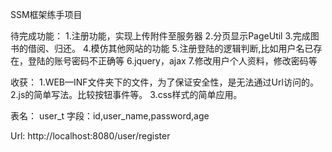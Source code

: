 SSM框架练手项目

待完成功能：
1.注册功能，实现上传附件至服务器
2.分页显示PageUtil
3.完成图书的借阅、归还。
4.模仿其他网站的功能
5.注册登陆的逻辑判断,比如用户名已存在，登陆的账号密码不正确等
6.jquery，ajax
7.修改用户个人资料，修改密码等

收获：
1.WEB—INF文件夹下的文件，为了保证安全性，是无法通过Url访问的。
2.js的简单写法。比较按钮事件等。
3.css样式的简单应用。

表名：
user_t
字段：id,user_name,password,age

Url:
http://localhost:8080/user/register

